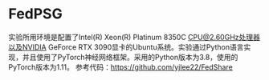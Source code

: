 # FedPSG
实验所用环境是配置了Intel(R) Xeon(R) Platinum 8350C CPU@2.60GHz处理器以及NVIDIA GeForce RTX 3090显卡的Ubuntu系统。实验通过Python语言实现，并且使用了PyTorch神经网络框架。采用的Python版本为3.8，使用的PyTorch版本为1.11。
参考代码：https://github.com/yjlee22/FedShare
